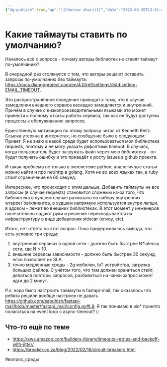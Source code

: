 ```yaml
---
{"dg-publish":true,"up":"[[Chernov sharit]]","date":"2022-03-20T13:31:40+04:00","modified_at":"2023-03-11T09:44:02+04:00","posted":"https://t.me/chernov_sharit/444","published_at":"2022-03-20T19:05:40+04:00","permalink":"/chernov-sharit/2022-03-20-nastrojki-tajmautov/","dgPassFrontmatter":true}
---
```


# Какие таймауты ставить по умолчанию?

Началось всё с вопроса - почему авторы библиотек не ставят таймаут по-умолчанию?

В очередной раз столкнулся с тем, что авторы решают оставить запросы по-умолчанию без таймаута: https://docs.djangoproject.com/en/4.0/ref/settings/#std:setting-EMAIL_TIMEOUT.

Это распространённое поведение приводит к тому, что в случае замедления внешнего сервиса каскадно замедляется и внутренний. Причём в случае с низкопроизводительными языками это может привести к полному отказы работы сервиса, так как не будут доступны процессы к обслуживанию запросов.

Единственную мотивацию по этому вопросу читал от Kenneth Reitz. Ссылка утеряна в интернетах, но сообщение было в следующем:
Привет.
Я не знаю в какой среде будет использоваться моя библиотека requests, поэтому и не могу указать дефолтный timeout. В случаях, когда пользователь будет загружать файл через мою библиотеку - он будет получать ошибку и это приведёт к росту issues в github проекта.

И такая проблема не только в экосистеме python, аналогичные статьи можно найти и про net/http в golang. Хотя не во всех языках так, в ruby стоит ограничение на 60 секунд.

Интереснее, что происходит с этим дальше. Добавить таймауты на все запросы (в случае requests) становится сложным из-за того, что библиотека в лучшем случае размазана по набору внутренних wrapper'ов/клиентов, в худшем напрямую используется внутри лапши, в адовом - лежит во внешних библиотеках. В этот момент у инженеров окончательно падают руки и решение перекладывается на инфраструктуру в виде добавления sidecar (envoy, etc).

Итого, нет ответа на этот вопрос. Пока придерживаюсь вывода, что есть условно три среды:
1. внутренние сервисы в одной сети - должно быть быстрее N\*latency сети, где N < 10.
2. внешние сервисы зависимости - должно быть быстрее 30 секунд, елси позволяет их SLA.
3. точно медленные среды - 2g мобилки, IoT устройства, загрузка больших файлов. С учётом того, что там должен храниться стейт, делаться повторы запросов, разбиваться на чанки запрос может идти до 2 минут.

P.s. надо было настроить таймауты в fastapi-mail, так оказалось что ребята решили вообще настроек не давать https://github.com/sabuhish/fastapi-mail/blob/master/fastapi_mail/config.py#L8. Я так понимаю в aio* принято полагаться на event loop с async-timeout? (:


## Что-то ещё по теме

- https://aws.amazon.com/builders-library/timeouts-retries-and-backoff-with-jitter/
- https://brooker.co.za/blog/2022/02/16/circuit-breakers.html

#вопрос_среды 
